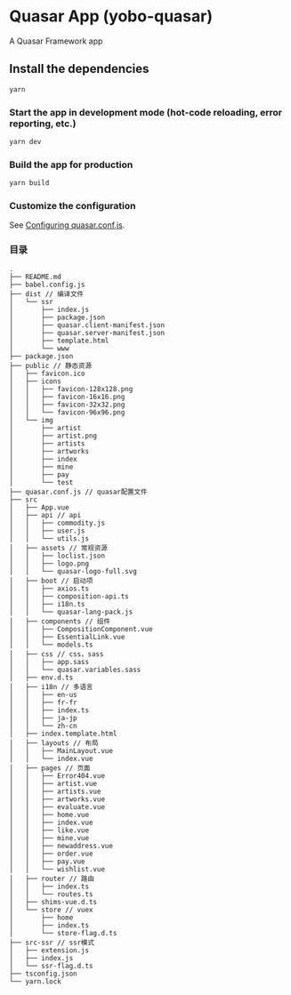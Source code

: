 # Quasar App (yobo-quasar)

A Quasar Framework app

## Install the dependencies
```bash
yarn
```

### Start the app in development mode (hot-code reloading, error reporting, etc.)
```bash
yarn dev
```

### Build the app for production

```bash
yarn build
```


### Customize the configuration
See [Configuring quasar.conf.js](https://quasar.dev/quasar-cli/quasar-conf-js).

### 目录
```
.
├── README.md
├── babel.config.js
├── dist // 编译文件
│   └── ssr
│       ├── index.js
│       ├── package.json
│       ├── quasar.client-manifest.json
│       ├── quasar.server-manifest.json
│       ├── template.html
│       └── www
├── package.json
├── public // 静态资源
│   ├── favicon.ico
│   ├── icons
│   │   ├── favicon-128x128.png
│   │   ├── favicon-16x16.png
│   │   ├── favicon-32x32.png
│   │   └── favicon-96x96.png
│   └── img
│       ├── artist
│       ├── artist.png
│       ├── artists
│       ├── artworks
│       ├── index
│       ├── mine
│       ├── pay
│       └── test
├── quasar.conf.js // quasar配置文件
├── src
│   ├── App.vue
│   ├── api // api
│   │   ├── commodity.js
│   │   ├── user.js
│   │   └── utils.js
│   ├── assets // 常规资源
│   │   ├── loclist.json
│   │   ├── logo.png
│   │   └── quasar-logo-full.svg
│   ├── boot // 启动项
│   │   ├── axios.ts
│   │   ├── composition-api.ts
│   │   ├── i18n.ts
│   │   └── quasar-lang-pack.js
│   ├── components // 组件
│   │   ├── CompositionComponent.vue
│   │   ├── EssentialLink.vue
│   │   └── models.ts
│   ├── css // css，sass
│   │   ├── app.sass
│   │   └── quasar.variables.sass
│   ├── env.d.ts
│   ├── i18n // 多语言
│   │   ├── en-us
│   │   ├── fr-fr
│   │   ├── index.ts
│   │   ├── ja-jp
│   │   └── zh-cn
│   ├── index.template.html
│   ├── layouts // 布局
│   │   ├── MainLayout.vue
│   │   └── index.vue
│   ├── pages // 页面
│   │   ├── Error404.vue
│   │   ├── artist.vue
│   │   ├── artists.vue
│   │   ├── artworks.vue
│   │   ├── evaluate.vue
│   │   ├── home.vue
│   │   ├── index.vue
│   │   ├── like.vue
│   │   ├── mine.vue
│   │   ├── newaddress.vue
│   │   ├── order.vue
│   │   ├── pay.vue
│   │   └── wishlist.vue
│   ├── router // 路由
│   │   ├── index.ts
│   │   └── routes.ts
│   ├── shims-vue.d.ts
│   └── store // vuex
│       ├── home
│       ├── index.ts
│       └── store-flag.d.ts
├── src-ssr // ssr模式
│   ├── extension.js
│   ├── index.js
│   └── ssr-flag.d.ts
├── tsconfig.json
└── yarn.lock
```
